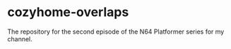 # cozyhome-overlaps
The repository for the second episode of the N64 Platformer series for my channel.
